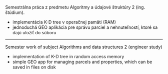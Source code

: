 Semestrálna práca z predmetu Algoritmy a údajové štruktúry 2 (ing. štúdium).

* implementácia K-D tree v operačnej pamäti (RAM)
* jednoduchá GEO aplikácia pre správu parciel a nehnuteľností, ktoré sa dajú uložiť do súboru
---------------------------------------------------------------------------------------------------------
Semester work of subject Algorithms and data structures 2 (engineer study)
* implementation of K-D tree in random access memory
* simple GEO app for managing parcels and properties, which can be saved in files on disk


